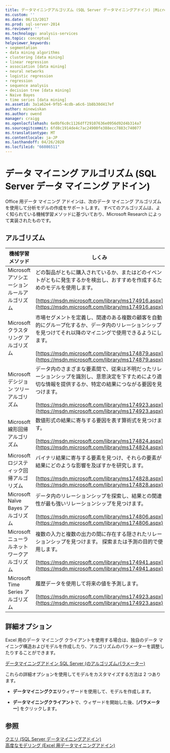```yaml
---
title: データマイニングアルゴリズム (SQL Server データマイニングアドイン) |Microsoft Docs
ms.custom: ''
ms.date: 06/13/2017
ms.prod: sql-server-2014
ms.reviewer: ''
ms.technology: analysis-services
ms.topic: conceptual
helpviewer_keywords:
- segmentation
- data mining algorithms
- clustering [data mining]
- linear regression
- association [data mining]
- neural networks
- logistic regression
- regression
- sequence analysis
- decision tree [data mining]
- Naive Bayes
- time series [data mining]
ms.assetid: 3a1a62e4-9fb5-4cdb-a6c6-1b8b30d417ef
author: minewiskan
ms.author: owend
manager: craigg
ms.openlocfilehash: 6e0bf6c0c1126dff29107636e0956d92d4b314a7
ms.sourcegitcommit: 6fd8c1914de4c7ac24900fe388ecc7883c740077
ms.translationtype: MT
ms.contentlocale: ja-JP
ms.lasthandoff: 04/26/2020
ms.locfileid: "66086511"
---
```

# <a name="data-mining-algorithms-sql-server-data-mining-add-ins"></a>データ マイニング アルゴリズム (SQL Server データ マイニング アドイン)
  Office 用データ マイニング アドインは、次のデータ マイニング アルゴリズムを使用して分析モデルの作成をサポートします。 すべてのアルゴリズムは、よく知られている機械学習メソッドに基づいており、Microsoft Research によって実装されたものです。  
  
## <a name="algorithms"></a>アルゴリズム  
  
|機械学習メソッド|しくみ|  
|-----------------------------|------------------|  
|Microsoft アソシエーションルールアルゴリズム|どの製品がともに購入されているか、またはどのイベントがともに発生するかを検出し、おすすめを作成するためのモデルを使用します。<br /><br /> [https://msdn.microsoft.com/library/ms174916.aspx](https://msdn.microsoft.com/library/ms174916.aspx)|  
|Microsoft クラスタリング アルゴリズム|市場セグメントを定義し、関連のある複数の顧客を自動的にグループ化するか、データ内のリレーションシップを見つけてそれ以降のマイニングで使用できるようにします。<br /><br /> [https://msdn.microsoft.com/library/ms174879.aspx](https://msdn.microsoft.com/library/ms174879.aspx)|  
|Microsoft デシジョン ツリー アルゴリズム|データ内のさまざまな要素間で、従来は不明だったリレーションシップを識別し、意思決定を下すためにより適切な情報を提供するか、特定の結果につながる要因を見つけます。<br /><br /> [https://msdn.microsoft.com/library/ms174923.aspx](https://msdn.microsoft.com/library/ms174923.aspx)|  
|Microsoft 線形回帰アルゴリズム|数値形式の結果に寄与する要因を表す算術式を見つけます。<br /><br /> [https://msdn.microsoft.com/library/ms174824.aspx](https://msdn.microsoft.com/library/ms174824.aspx)|  
|Microsoft ロジスティック回帰アルゴリズム|バイナリ結果に寄与する要素を見つけ、それらの要素が結果にどのような影響を及ぼすかを研究します。<br /><br /> [https://msdn.microsoft.com/library/ms174828.aspx](https://msdn.microsoft.com/library/ms174828.aspx)|  
|Microsoft Naïve Bayes アルゴリズム|データ内のリレーションシップを探索し、結果との関連性が最も強いリレーションシップを見つけます。<br /><br /> [https://msdn.microsoft.com/library/ms174806.aspx](https://msdn.microsoft.com/library/ms174806.aspx)|  
|Microsoft ニューラルネットワークアルゴリズム|複数の入力と複数の出力の間に存在する隠されたリレーションシップを見つけます。 探索または予測の目的で使用します。<br /><br /> [https://msdn.microsoft.com/library/ms174941.aspx](https://msdn.microsoft.com/library/ms174941.aspx)|  
|Microsoft Time Series アルゴリズム|履歴データを使用して将来の値を予測します。<br /><br /> [https://msdn.microsoft.com/library/ms174923.aspx](https://msdn.microsoft.com/library/ms174923.aspx)|  
  
## <a name="advanced-options"></a>詳細オプション  
 Excel 用のデータ マイニング クライアントを使用する場合は、独自のデータ マイニング構造およびモデルを作成したり、アルゴリズムのパラメーターを調整したりすることができます。  
  
 [データマイニングアドイン SQL Server &#40;のアルゴリズムパラメーター&#41;](algorithm-parameters-sql-server-data-mining-add-ins.md)  
  
 これらの詳細オプションを使用してモデルをカスタマイズする方法は 2 つあります。  
  
-   **データマイニングクエリ**ウィザードを使用して、モデルを作成します。  
  
-   **データマイニングクライアント**で、ウィザードを開始した後、[**パラメーター**] をクリックします。  
  
## <a name="see-also"></a>参照  
 [クエリ &#40;SQL Server データマイニングアドイン&#41;](query-sql-server-data-mining-add-ins.md)   
 [高度なモデリング &#40;Excel 用データマイニングアドイン&#41;](advanced-modeling-data-mining-add-ins-for-excel.md)  
  
  
